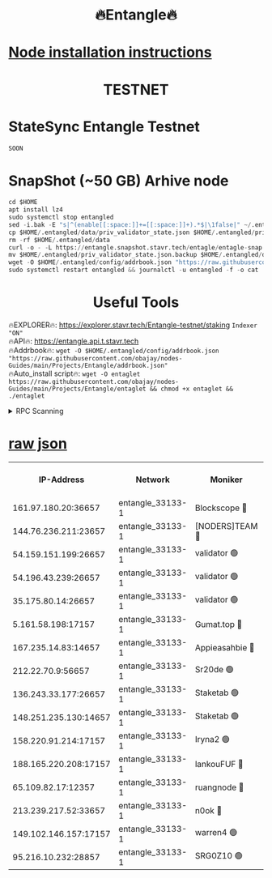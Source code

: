 <h1 align="center"> 🔥Entangle🔥</h1>

[Node installation instructions](https://github.com/obajay/nodes-Guides/tree/main/Projects/Entangle)
=

<h1 align="center"> TESTNET</h1>

# StateSync Entangle Testnet
```python
SOON
```
# SnapShot (~50 GB) Arhive node
```python
cd $HOME
apt install lz4
sudo systemctl stop entangled
sed -i.bak -E "s|^(enable[[:space:]]+=[[:space:]]+).*$|\1false|" ~/.entangled/config/config.toml
cp $HOME/.entangled/data/priv_validator_state.json $HOME/.entangled/priv_validator_state.json.backup
rm -rf $HOME/.entangled/data
curl -o - -L https://entangle.snapshot.stavr.tech/entagle/entagle-snap.tar.lz4 | lz4 -c -d - | tar -x -C $HOME/.entangled --strip-components 2
mv $HOME/.entangled/priv_validator_state.json.backup $HOME/.entangled/data/priv_validator_state.json
wget -O $HOME/.entangled/config/addrbook.json "https://raw.githubusercontent.com/obajay/nodes-Guides/main/Projects/Entangle/addrbook.json"
sudo systemctl restart entangled && journalctl -u entangled -f -o cat
```
 <h1 align="center"> Useful Tools</h1>
 
🔥EXPLORER🔥: https://explorer.stavr.tech/Entangle-testnet/staking        `Indexer "ON"` \
🔥API🔥:      https://entangle.api.t.stavr.tech \
🔥Addrbook🔥: ```wget -O $HOME/.entangled/config/addrbook.json "https://raw.githubusercontent.com/obajay/nodes-Guides/main/Projects/Entangle/addrbook.json"``` \
🔥Auto_install script🔥:  `wget -O entaglet https://raw.githubusercontent.com/obajay/nodes-Guides/main/Projects/Entangle/entaglet && chmod +x entaglet && ./entaglet`


<details>
<summary>RPC Scanning</summary>

<h2 align="center"> We scan nodes in real time every 4 hours. And we provide the final result of RPC endpoints.
We cannot influence the operation of these nodes in any way. </h2>


```python
If Voting Power is higher than 0 --> then the Node is a validator of the network and may be subject to attack and be a potential threat to the chain.
```
```python
We marked such validators with a red symbol
```

</details>

[raw json](https://rpc-check.entangt.stavr.tech/entangt/rpc-entangt-result.json)
=


<table><tr><th>IP-Address</th><th>Network</th><th>Moniker</th><th>Latest Block Height</th><th>Earliest Block Height</th><th>Catching Up</th><th>Voting Power</th><th>Scan Time</th></tr><tr><td>161.97.180.20:36657</td><td>entangle_33133-1</td><td>Blockscope 🔴</td><td>918378</td><td>1</td><td>False</td><td>127596446037095</td><td>2023-12-04T00:46:22.933555366UTC</td></tr><tr><td>144.76.236.211:23657</td><td>entangle_33133-1</td><td>[NODERS]TEAM 🔴</td><td>918382</td><td>1</td><td>False</td><td>47049700500000000</td><td>2023-12-04T00:46:34.520169814UTC</td></tr><tr><td>54.159.151.199:26657</td><td>entangle_33133-1</td><td>validator 🟢</td><td>918384</td><td>1</td><td>False</td><td>0</td><td>2023-12-04T00:46:42.024537239UTC</td></tr><tr><td>54.196.43.239:26657</td><td>entangle_33133-1</td><td>validator 🟢</td><td>918384</td><td>1</td><td>False</td><td>0</td><td>2023-12-04T00:46:42.614121307UTC</td></tr><tr><td>35.175.80.14:26657</td><td>entangle_33133-1</td><td>validator 🟢</td><td>918384</td><td>1</td><td>False</td><td>0</td><td>2023-12-04T00:46:46.012088884UTC</td></tr><tr><td>5.161.58.198:17157</td><td>entangle_33133-1</td><td>Gumat.top 🔴</td><td>918385</td><td>522001</td><td>False</td><td>80934118562062</td><td>2023-12-04T00:46:46.636058792UTC</td></tr><tr><td>167.235.14.83:14657</td><td>entangle_33133-1</td><td>Appieasahbie 🔴</td><td>918384</td><td>531401</td><td>False</td><td>44568809900999996</td><td>2023-12-04T00:46:45.340042349UTC</td></tr><tr><td>212.22.70.9:56657</td><td>entangle_33133-1</td><td>Sr20de 🟢</td><td>918378</td><td>620601</td><td>False</td><td>0</td><td>2023-12-04T00:46:22.243141449UTC</td></tr><tr><td>136.243.33.177:26657</td><td>entangle_33133-1</td><td>Staketab 🟢</td><td>918383</td><td>660001</td><td>False</td><td>0</td><td>2023-12-04T00:46:36.941428489UTC</td></tr><tr><td>148.251.235.130:14657</td><td>entangle_33133-1</td><td>Staketab 🟢</td><td>918378</td><td>660801</td><td>False</td><td>0</td><td>2023-12-04T00:46:22.567709491UTC</td></tr><tr><td>158.220.91.214:17157</td><td>entangle_33133-1</td><td>Iryna2 🟢</td><td>918384</td><td>704001</td><td>False</td><td>0</td><td>2023-12-04T00:46:42.968750990UTC</td></tr><tr><td>188.165.220.208:17157</td><td>entangle_33133-1</td><td>lankouFUF 🔴</td><td>918379</td><td>725001</td><td>False</td><td>141899900000002</td><td>2023-12-04T00:46:27.659798811UTC</td></tr><tr><td>65.109.82.17:12357</td><td>entangle_33133-1</td><td>ruangnode 🔴</td><td>918378</td><td>806001</td><td>False</td><td>146671482790726</td><td>2023-12-04T00:46:23.306703041UTC</td></tr><tr><td>213.239.217.52:33657</td><td>entangle_33133-1</td><td>n0ok 🔴</td><td>918384</td><td>818384</td><td>False</td><td>46574292273662988</td><td>2023-12-04T00:46:41.288557024UTC</td></tr><tr><td>149.102.146.157:17157</td><td>entangle_33133-1</td><td>warren4 🟢</td><td>918382</td><td>822001</td><td>False</td><td>0</td><td>2023-12-04T00:46:34.239277298UTC</td></tr><tr><td>95.216.10.232:28857</td><td>entangle_33133-1</td><td>SRG0Z10 🟢</td><td>918378</td><td>842001</td><td>False</td><td>0</td><td>2023-12-04T00:46:21.758032437UTC</td></tr></table>

